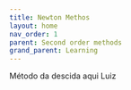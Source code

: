 ```yaml
---
title: Newton Methos
layout: home
nav_order: 1
parent: Second order methods
grand_parent: Learning
---
```


<p align = "justify">
Método da descida aqui Luiz
</p>